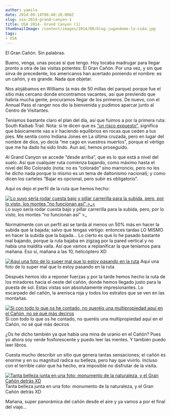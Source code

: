 ```yaml
---
author: yamila
date: 2014-09-14T06:40:10.000Z
slug: usa-2014-grand-canyon-1
title: USA 2014- Grand Canyon (1)
thumbnailImage: /content/images/2014/09/blog-jugandome-la-vida.jpg
tags:
- USA
---
```



El Gran Cañón. Sin palabras.

Bueno, venga, unas pocas sí que tengo. Hoy tocaba madrugar para llegar pronto a otra de las visitas potentes: El Gran Cañón. Por una vez, y sin que sirva de precedente, los americanos han acertado poniendo el nombre: es un cañón, y es grande. Nada que objetar.

Nos alojábamos en Williams (a más de 50 millas del parque) porque fue el sitio más cercano donde encontramos vacantes, así que previendo que habría mucha gente, procuramos llegar de los primeros. De nuevo, con el Annual Pass el ranger nos dio la bienvenida y pudimos aparcar junto al Centro de Visitantes.

Teníamos bastante claro el plan del día, así que fuimos a por la primera ruta: South Kaibab Trail. Nota: si te dicen que es [“un risco expuesto”](https:/www.google.com/search?q=south+kaibab+trail&es_sm=93&source=lnms&tbm=isch&sa=X&ei=2jcVVObVM9D6oQT-tID4Bg&ved=0CAgQ_AUoAQ&biw=1024&bih=705), significa que básicamente vas a ir haciendo equilibrios en rocas que ceden a tus pies. Me sentía como Indiana Jones en La última cruzada, pero en lugar del nombre de dios, yo decía “me cago en vuestros muertos”, porque el vértigo que me ha dado ha sido lindo. Aun así, hemos proseguido.

Al Grand Canyon se accede “desde arriba”, que es lo que está a nivel del suelo. Así que cualquier ruta comienza bajando, como máximo hasta el nivel del Río Colorado (nota: no es “colorado” sino marroncio, pero no les he dicho nada porque lo mismo es un tema de daltonismo nacional); y como dicen los carteles “Bajar es opcional, pero subir es obligatorio”.

Aquí os dejo el perfil de la ruta que hemos hecho:

[![Lo suyo sería rodar cuesta bajo y pillar carrerilla para la subida, pero, por lo visto, los montes "no funcionan así" >_<](/content/images/2014/09/blog-south-kaibab.png)](/content/images/2014/09/blog-south-kaibab.png)
Lo suyo sería rodar cuesta bajo y pillar carrerilla para la subida, pero, por lo visto, los montes “no funcionan así” >_

Normalmente con un perfil así se tarda al menos un 50% más en hacer la subida que la bajada; salvo que tengas vértigo: entonces tardas LO MISMO en hacer la subida que la bajada... Lo cierto es que lo he pasado bastante mal bajando, porque la ruta bajaba en zigzag por la pared vertical y no había una maldita valla. Así que vamos a replanificar la que teníamos para mañana. Eso sí, mañana a las 10, helicóptero XD

[![Aquí una foto de lo super mal que lo estoy pasando en la ruta](/content/images/2014/09/blog-jugandome-la-vida.jpg#small)](/content/images/2014/09/blog-jugandome-la-vida.jpg#full)
Aquí una foto de lo super mal que lo estoy pasando en la ruta

Después hemos ido a reponer fuerzas y por la tarde hemos hecho la ruta de los miradores hacia el oeste del cañón, donde hemos llegado justo para la puesta de sol. Estas vistas son absolutamente impresionantes. Lo escarpado del cañón, la arenisca roja y todos los estratos que se ven en las montañas.

[![Si con todo lo que os he contado, no queréis una multipropiedad aquí en el Cañón, no sé qué más deciros](/content/images/2014/09/blog-grand-canyon.jpg#small)](/content/images/2014/09/blog-grand-canyon.jpg#full)
Si con todo lo que os he contado, no queréis una multipropiedad aquí en el Cañón, no sé qué más deciros

¿Os he dicho también ya que había una mina de uranio en el Cañón? Pues yo ahora soy verde fosforescente y puedo leer las mentes. Y también puedo leer libros.

Cuesta mucho describir un sitio que genera tantas sensaciones; el cañón es enorme y en su magnitud radica su belleza, pero hay que vivirlo. Incluso con el terrible calor que ha hecho, era imposible no disfrutar de la visita.

[![Tanta belleza junta en una foto: monumento de la naturaleza, y el Gran Cañón detrás XD](/content/images/2014/09/blog-selfie1.jpg#small)](/content/images/2014/09/blog-selfie1.jpg#full)
Tanta belleza junta en una foto: monumento de la naturaleza, y el Gran Cañón detrás XD

Mañana, super panorámica del cañón desde el aire y ya vamos a por el final del viaje…


